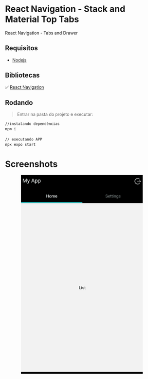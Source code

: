 # React Navigation - Stack and Material Top Tabs
React Navigation - Tabs and Drawer

## Requisitos
- [Nodejs](https://nodejs.org/en/download/)

## Bibliotecas

:white_check_mark:	[React Navigation](https://reactnavigation.org/)

## Rodando
> Entrar na pasta do projeto e executar: 

```sh 
//instalando dependências 
npm i 

// executando APP
npx expo start
```

# Screenshots
<p align="center">
  <img src="https://github.com/karenyov/stack-top-navigation/blob/main/app.gif" width="400">
</p>


